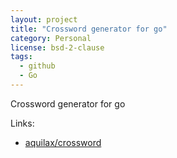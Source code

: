 ```yaml
---
layout: project
title: "Crossword generator for go"
category: Personal
license: bsd-2-clause
tags:
  - github
  - Go
---
```


Crossword generator for go

Links:


* [aquilax/crossword](https://github.com/aquilax/crossword)
